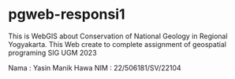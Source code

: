 # pgweb-responsi1
This is WebGIS about Conservation of National Geology in Regional Yogyakarta. This Web create to complete assignment of geospatial programing SIG UGM 2023

Nama : Yasin Manik Hawa
NIM : 22/506181/SV/22104
